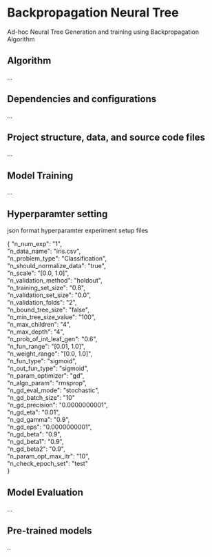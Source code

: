 # Backpropagation Neural Tree
Ad-hoc Neural Tree Generation and training using Backpropagation Algorithm


## Algorithm
...


## Dependencies and configurations
...


## Project structure, data, and source code files
...



## Model Training 
...

## Hyperparamter setting

json format hyperparamter experiment setup files

{
"n_num_exp": "1", <br>
"n_data_name": "iris.csv", <br>
"n_problem_type": "Classification", <br>
"n_should_normalize_data": "true", <br>
"n_scale": "[0.0, 1.0]", <br>
"n_validation_method": "holdout", <br>
"n_training_set_size": "0.8", <br>
"n_validation_set_size": "0.0", <br>
"n_validation_folds": "2", <br>
"n_bound_tree_size": "false", <br>
"n_min_tree_size_value": "100", <br>
"n_max_children": "4", <br>
"n_max_depth": "4", <br>
"n_prob_of_int_leaf_gen": "0.6", <br>
"n_fun_range": "[0.01, 1.0]", <br>
"n_weight_range": "[0.0, 1.0]", <br>
"n_fun_type": "sigmoid", <br>
"n_out_fun_type": "sigmoid", <br>
"n_param_optimizer": "gd", <br>
"n_algo_param": "rmsprop", <br>
"n_gd_eval_mode": "stochastic", <br>
"n_gd_batch_size": "10" <br>
"n_gd_precision": "0.0000000001", <br>
"n_gd_eta": "0.01",<br>
"n_gd_gamma": "0.9", <br>
"n_gd_eps": "0.0000000001", <br>
"n_gd_beta": "0.9", <br>
"n_gd_beta1": "0.9", <br>
"n_gd_beta2": "0.9", <br>
"n_param_opt_max_itr": "10", <br>
"n_check_epoch_set": "test" <br>
}


## Model Evaluation
...



## Pre-trained models
..
